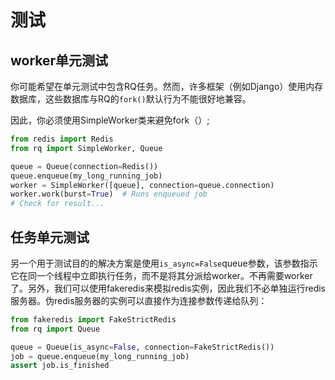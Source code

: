 # 测试

## worker单元测试

你可能希望在单元测试中包含RQ任务。然而，许多框架（例如Django）使用内存数据库，这些数据库与RQ的`fork()`默认行为不能很好地兼容。

因此，你必须使用SimpleWorker类来避免fork（）;

```python
from redis import Redis
from rq import SimpleWorker, Queue

queue = Queue(connection=Redis())
queue.enqueue(my_long_running_job)
worker = SimpleWorker([queue], connection=queue.connection)
worker.work(burst=True)  # Runs enqueued job
# Check for result...
```

## 任务单元测试

另一个用于测试目的的解决方案是使用`is_async=False`queue参数，该参数指示它在同一个线程中立即执行任务，而不是将其分派给worker。不再需要worker了。另外，我们可以使用fakeredis来模拟redis实例，因此我们不必单独运行redis服务器。伪redis服务器的实例可以直接作为连接参数传递给队列：

```python
from fakeredis import FakeStrictRedis
from rq import Queue

queue = Queue(is_async=False, connection=FakeStrictRedis())
job = queue.enqueue(my_long_running_job)
assert job.is_finished
```

